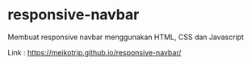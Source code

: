 # responsive-navbar
Membuat responsive navbar menggunakan HTML, CSS dan Javascript

Link : https://meikotrip.github.io/responsive-navbar/
